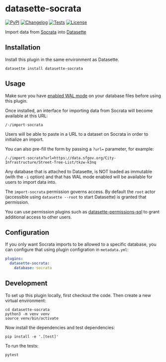 # datasette-socrata

[![PyPI](https://img.shields.io/pypi/v/datasette-socrata.svg)](https://pypi.org/project/datasette-socrata/)
[![Changelog](https://img.shields.io/github/v/release/simonw/datasette-socrata?include_prereleases&label=changelog)](https://github.com/simonw/datasette-socrata/releases)
[![Tests](https://github.com/simonw/datasette-socrata/workflows/Test/badge.svg)](https://github.com/simonw/datasette-socrata/actions?query=workflow%3ATest)
[![License](https://img.shields.io/badge/license-Apache%202.0-blue.svg)](https://github.com/simonw/datasette-socrata/blob/main/LICENSE)

Import data from [Socrata](https://dev.socrata.com/) into [Datasette](https://datasette.io/)

## Installation

Install this plugin in the same environment as Datasette.

    datasette install datasette-socrata

## Usage

Make sure you have [enabled WAL mode](https://til.simonwillison.net/sqlite/enabling-wal-mode) on your database files before using this plugin.

Once installed, an interface for importing data from Socrata will become available at this URL:

    /-/import-socrata

Users will be able to paste in a URL to a dataset on Socrata in order to initialize an import.

You can also pre-fill the form by passing a `?url=` parameter, for example:

    /-/import-socrata?url=https://data.sfgov.org/City-Infrastructure/Street-Tree-List/tkzw-k3nq

Any database that is attached to Datasette, is NOT loaded as immutable (with the `-i` option) and that has WAL mode enabled will be available for users to import data into.

The `import-socrata` permission governs access. By default the `root` actor (accessible using `datasette --root` to start Datasette) is granted that permission.

You can use permission plugins such as [datasette-permissions-sql](https://github.com/simonw/datasette-permissions-sql) to grant additional access to other users.

## Configuration

If you only want Socrata imports to be allowed to a specific database, you can configure that using plugin configration in `metadata.yml`:

```yaml
plugins:
  datasette-socrata:
    database: socrata
```

## Development

To set up this plugin locally, first checkout the code. Then create a new virtual environment:

    cd datasette-socrata
    python3 -m venv venv
    source venv/bin/activate

Now install the dependencies and test dependencies:

    pip install -e '.[test]'

To run the tests:

    pytest
